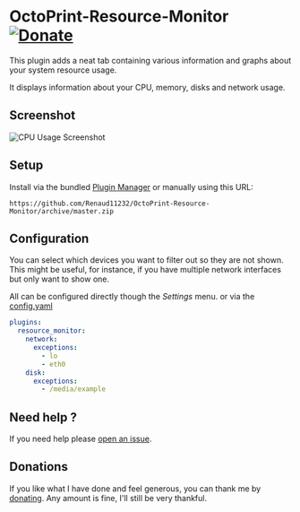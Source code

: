 # OctoPrint-Resource-Monitor [![Donate](https://img.shields.io/badge/Donate-PayPal-green.svg)](https://www.paypal.com/cgi-bin/webscr?cmd=_s-xclick&hosted_button_id=UD54SHVYDV6NU&source=url)

This plugin adds a neat tab containing various information and graphs about your system resource usage.

It displays information about your CPU, memory, disks and network usage.

## Screenshot

![CPU Usage Screenshot](.github/img/cpu.png)

## Setup

Install via the bundled [Plugin Manager](https://github.com/foosel/OctoPrint/wiki/Plugin:-Plugin-Manager)
or manually using this URL:

    https://github.com/Renaud11232/OctoPrint-Resource-Monitor/archive/master.zip

## Configuration

You can select which devices you want to filter out so they are not shown.
This might be useful, for instance, if you have multiple network interfaces but only want to show one.

All can be configured directly though the *Settings* menu. or via the [config.yaml](https://docs.octoprint.org/en/master/configuration/config_yaml.html)

```yaml
plugins:
  resource_monitor:
    network:
      exceptions:
        - lo
        - eth0
    disk:
      exceptions:
        - /media/example
```

## Need help ?

If you need help please [open an issue](https://github.com/Renaud11232/OctoPrint-Resource-Monitor/issues/new).

## Donations

If you like what I have done and feel generous, you can thank me by [donating](https://www.paypal.com/cgi-bin/webscr?cmd=_s-xclick&hosted_button_id=UD54SHVYDV6NU&source=url). Any amount is fine, I'll still be very thankful.
